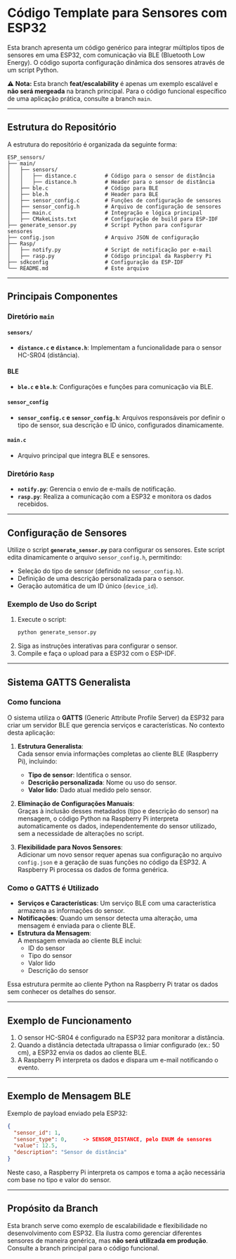 # Código Template para Sensores com ESP32

Esta branch apresenta um código genérico para integrar múltiplos tipos de sensores em uma ESP32, com comunicação via BLE (Bluetooth Low Energy). O código suporta configuração dinâmica dos sensores através de um script Python.

⚠️ **Nota:** Esta branch **feat/escalability** é apenas um exemplo escalável e **não será mergeada** na branch principal. Para o código funcional específico de uma aplicação prática, consulte a branch `main`.

---

## Estrutura do Repositório

A estrutura do repositório é organizada da seguinte forma:

```
ESP_sensors/
├── main/
│   ├── sensors/
│   │   ├── distance.c         # Código para o sensor de distância
│   │   ├── distance.h         # Header para o sensor de distância
│   ├── ble.c                  # Código para BLE
│   ├── ble.h                  # Header para BLE
│   ├── sensor_config.c        # Funções de configuração de sensores
│   ├── sensor_config.h        # Arquivo de configuração de sensores
│   ├── main.c                 # Integração e lógica principal
│   ├── CMakeLists.txt         # Configuração de build para ESP-IDF
├── generate_sensor.py         # Script Python para configurar sensores
├── config.json                # Arquivo JSON de configuração
├── Rasp/
│   ├── notify.py              # Script de notificação por e-mail
│   ├── rasp.py                # Código principal da Raspberry Pi
├── sdkconfig                  # Configuração da ESP-IDF
└── README.md                  # Este arquivo
```

---

## Principais Componentes

### Diretório `main`

#### **`sensors/`**
- **`distance.c` e `distance.h`**: Implementam a funcionalidade para o sensor HC-SR04 (distância).

#### **BLE**
- **`ble.c` e `ble.h`**: Configurações e funções para comunicação via BLE.

#### **`sensor_config`**
- **`sensor_config.c` e `sensor_config.h`**: Arquivos responsáveis por definir o tipo de sensor, sua descrição e ID único, configurados dinamicamente.

#### **`main.c`**
- Arquivo principal que integra BLE e sensores.

### Diretório `Rasp`

- **`notify.py`**: Gerencia o envio de e-mails de notificação.
- **`rasp.py`**: Realiza a comunicação com a ESP32 e monitora os dados recebidos.

---

## Configuração de Sensores

Utilize o script **`generate_sensor.py`** para configurar os sensores. Este script edita dinamicamente o arquivo `sensor_config.h`, permitindo:

- Seleção do tipo de sensor (definido no `sensor_config.h`).
- Definição de uma descrição personalizada para o sensor.
- Geração automática de um ID único (`device_id`).

### Exemplo de Uso do Script

1. Execute o script:
   ```bash
   python generate_sensor.py
   ```
2. Siga as instruções interativas para configurar o sensor.
3. Compile e faça o upload para a ESP32 com o ESP-IDF.

---

## Sistema GATTS Generalista

### Como funciona

O sistema utiliza o **GATTS** (Generic Attribute Profile Server) da ESP32 para criar um servidor BLE que gerencia serviços e características. No contexto desta aplicação:

1. **Estrutura Generalista**:  
   Cada sensor envia informações completas ao cliente BLE (Raspberry Pi), incluindo:
   - **Tipo de sensor**: Identifica o sensor.
   - **Descrição personalizada**: Nome ou uso do sensor.
   - **Valor lido**: Dado atual medido pelo sensor.

2. **Eliminação de Configurações Manuais**:  
   Graças à inclusão desses metadados (tipo e descrição do sensor) na mensagem, o código Python na Raspberry Pi interpreta automaticamente os dados, independentemente do sensor utilizado, sem a necessidade de alterações no script.

3. **Flexibilidade para Novos Sensores**:  
   Adicionar um novo sensor requer apenas sua configuração no arquivo `config.json` e a geração de suas funções no código da ESP32. A Raspberry Pi processa os dados de forma genérica.

### Como o GATTS é Utilizado

- **Serviços e Características**: Um serviço BLE com uma característica armazena as informações do sensor.  
- **Notificações**: Quando um sensor detecta uma alteração, uma mensagem é enviada para o cliente BLE.  
- **Estrutura da Mensagem**:  
  A mensagem enviada ao cliente BLE inclui:
  - ID do sensor
  - Tipo do sensor
  - Valor lido
  - Descrição do sensor  

Essa estrutura permite ao cliente Python na Raspberry Pi tratar os dados sem conhecer os detalhes do sensor.

---

## Exemplo de Funcionamento

1. O sensor HC-SR04 é configurado na ESP32 para monitorar a distância.
2. Quando a distância detectada ultrapassa o limiar configurado (ex.: 50 cm), a ESP32 envia os dados ao cliente BLE.
3. A Raspberry Pi interpreta os dados e dispara um e-mail notificando o evento.

---

## Exemplo de Mensagem BLE

Exemplo de payload enviado pela ESP32:

```json
{
  "sensor_id": 1,
  "sensor_type": 0,     -> SENSOR_DISTANCE, pelo ENUM de sensores
  "value": 12.5,
  "description": "Sensor de distância"
}
```

Neste caso, a Raspberry Pi interpreta os campos e toma a ação necessária com base no tipo e valor do sensor.

---

## Propósito da Branch

Esta branch serve como exemplo de escalabilidade e flexibilidade no desenvolvimento com ESP32. Ela ilustra como gerenciar diferentes sensores de maneira genérica, mas **não será utilizada em produção**. Consulte a branch principal para o código funcional.
